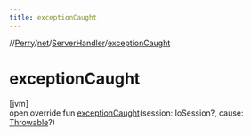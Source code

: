 ```yaml
---
title: exceptionCaught
---
```

//[Perry](../../../index.html)/[net](../index.html)/[ServerHandler](index.html)/[exceptionCaught](exception-caught.html)



# exceptionCaught



[jvm]\
open override fun [exceptionCaught](exception-caught.html)(session: IoSession?, cause: [Throwable](https://kotlinlang.org/api/latest/jvm/stdlib/kotlin/-throwable/index.html)?)




